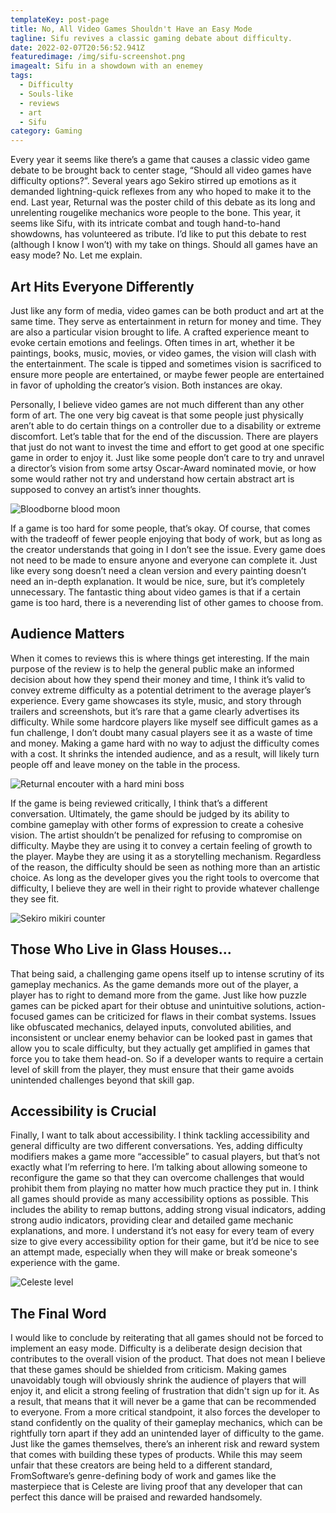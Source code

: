 ```yaml
---
templateKey: post-page
title: No, All Video Games Shouldn't Have an Easy Mode
tagline: Sifu revives a classic gaming debate about difficulty.
date: 2022-02-07T20:56:52.941Z
featuredimage: /img/sifu-screenshot.png
imagealt: Sifu in a showdown with an enemey
tags:
  - Difficulty
  - Souls-like
  - reviews
  - art
  - Sifu
category: Gaming
---
```

Every year it seems like there’s a game that causes a classic video game debate to be brought back to center stage, “Should all video games have difficulty options?”. Several years ago Sekiro stirred up emotions as it demanded lightning-quick reflexes from any who hoped to make it to the end. Last year, Returnal was the poster child of this debate as its long and unrelenting rougelike mechanics wore people to the bone. This year, it seems like Sifu, with its intricate combat and tough hand-to-hand showdowns, has volunteered as tribute. I’d like to put this debate to rest (although I know I won’t) with my take on things. Should all games have an easy mode? No. Let me explain.

## Art Hits Everyone Differently

Just like any form of media, video games can be both product and art at the same time. They serve as entertainment in return for money and time. They are also a particular vision brought to life. A crafted experience meant to evoke certain emotions and feelings. Often times in art, whether it be paintings, books, music, movies, or video games, the vision will clash with the entertainment. The scale is tipped and sometimes vision is sacrificed to ensure more people are entertained, or maybe fewer people are entertained in favor of upholding the creator’s vision. Both instances are okay.

Personally, I believe video games are not much different than any other form of art. The one very big caveat is that some people just physically aren’t able to do certain things on a controller due to a disability or extreme discomfort. Let’s table that for the end of the discussion. There are players that just do not want to invest the time and effort to get good at one specific game in order to enjoy it. Just like some people don’t care to try and unravel a director’s vision from some artsy Oscar-Award nominated movie, or how some would rather not try and understand how certain abstract art is supposed to convey an artist’s inner thoughts.

![Bloodborne blood moon](/img/1_u___b_h_______b________.0.0.jpg "Bloodborne blood moon")

If a game is too hard for some people, that’s okay.  Of course, that comes with the tradeoff of fewer people enjoying that body of work, but as long as the creator understands that going in I don’t see the issue. Every game does not need to be made to ensure anyone and everyone can complete it. Just like every song doesn’t need a clean version and every painting doesn’t need an in-depth explanation. It would be nice, sure, but it’s completely unnecessary. The fantastic thing about video games is that if a certain game is too hard, there is a neverending list of other games to choose from. 

## Audience Matters

When it comes to reviews this is where things get interesting. If the main purpose of the review is to help the general public make an informed decision about how they spend their money and time, I think it’s valid to convey extreme difficulty as a potential detriment to the average player’s experience. Every game showcases its style, music, and story through trailers and screenshots, but it’s rare that a game clearly advertises its difficulty. While some hardcore players like myself see difficult games as a fun challenge, I don’t doubt many casual players see it as a waste of time and money. Making a game hard with no way to adjust the difficulty comes with a cost. It shrinks the intended audience, and as a result, will likely turn people off and leave money on the table in the process. 

![Returnal encouter with a hard mini boss](/img/returnal-selene-vs-mini-boss.jpg "Returnal encouter with a hard mini boss")

If the game is being reviewed critically, I think that’s a different conversation. Ultimately, the game should be judged by its ability to combine gameplay with other forms of expression to create a cohesive vision. The artist shouldn’t be penalized for refusing to compromise on difficulty. Maybe they are using it to convey a certain feeling of growth to the player. Maybe they are using it as a storytelling mechanism.  Regardless of the reason, the difficulty should be seen as nothing more than an artistic choice. As long as the developer gives you the right tools to overcome that difficulty, I believe they are well in their right to provide whatever challenge they see fit.

![Sekiro mikiri counter](/img/015s7w8borumchblqfnwd34-12..v1569473132.jpg "Sekiro mikiri counter")

## Those Who Live in Glass Houses...

That being said, a challenging game opens itself up to intense scrutiny of its gameplay mechanics. As the game demands more out of the player, a player has to right to demand more from the game. Just like how puzzle games can be picked apart for their obtuse and unintuitive solutions, action-focused games can be criticized for flaws in their combat systems. Issues like obfuscated mechanics, delayed inputs, convoluted abilities, and inconsistent or unclear enemy behavior can be looked past in games that allow you to scale difficulty, but they actually get amplified in games that force you to take them head-on. So if a developer wants to require a certain level of skill from the player, they must ensure that their game avoids unintended challenges beyond that skill gap.

## Accessibility is Crucial

Finally, I want to talk about accessibility. I think tackling accessibility and general difficulty are two different conversations. Yes, adding difficulty modifiers makes a game more “accessible” to casual players, but that’s not exactly what I’m referring to here. I’m talking about allowing someone to reconfigure the game so that they can overcome challenges that would prohibit them from playing no matter how much practice they put in. I think all games should provide as many accessibility options as possible. This includes the ability to remap buttons, adding strong visual indicators, adding strong audio indicators, providing clear and detailed game mechanic explanations, and more. I understand it’s not easy for every team of every size to give every accessibility option for their game, but it’d be nice to see an attempt made, especially when they will make or break someone's experience with the game.

![Celeste level](/img/switch_celeste_screen41.png "Celeste level")

## The Final Word

I would like to conclude by reiterating that all games should not be forced to implement an easy mode. Difficulty is a deliberate design decision that contributes to the overall vision of the product. That does not mean I believe that these games should be shielded from criticism. Making games unavoidably tough will obviously shrink the audience of players that will enjoy it, and elicit a strong feeling of frustration that didn't sign up for it.  As a result, that means that it will never be a game that can be recommended to everyone. From a more critical standpoint, it also forces the developer to stand confidently on the quality of their gameplay mechanics, which can be rightfully torn apart if they add an unintended layer of difficulty to the game. Just like the games themselves, there’s an inherent risk and reward system that comes with building these types of products. While this may seem unfair that these creators are being held to a different standard, FromSoftware’s genre-defining body of work and games like the masterpiece that is Celeste are living proof that any developer that can perfect this dance will be praised and rewarded handsomely.
